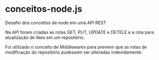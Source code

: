 # conceitos-node.js
Desafio dos conceitos de node em uma API REST

Na API foram criadas as rotas GET, PUT, UPDATE e DETELE e a rota para atualização de likes em um repositório.

Foi utilizado o conceito de Middlewares para prevenir que as rotas de modificação do repositório pudessem ser alteradas indevidamente.
